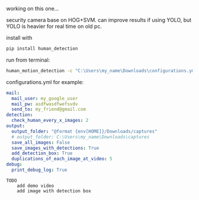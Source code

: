 working on this one...

security camera base on HOG+SVM.
can improve results if using YOLO, but YOLO is heavier for real time on old pc.

install with 
```bash
pip install human_detection
```
run from terminal:
```bash
human_motion_detection -c "C:\Users\my_name\Downloads\configurations.yml"
```
configurations.yml for example:
```yml
mail:
  mail_user: my_google_user
  mail_pw: asdfwasdfwefsvdv
  send_to: my_friend@gmail.com
detection:
  check_human_every_x_images: 2
output:
  output_folder: "@format {env[HOME]}/Downloads/captures"
  # output_folder: C:\Users\my_name\Downloads\captures
  save_all_images: False
  save_images_with_detections: True
  add_detection_box: True
  duplications_of_each_image_at_video: 5
debug:
  print_debug_log: True

```

```
TODO
    add demo video
    add image with detection box
```
